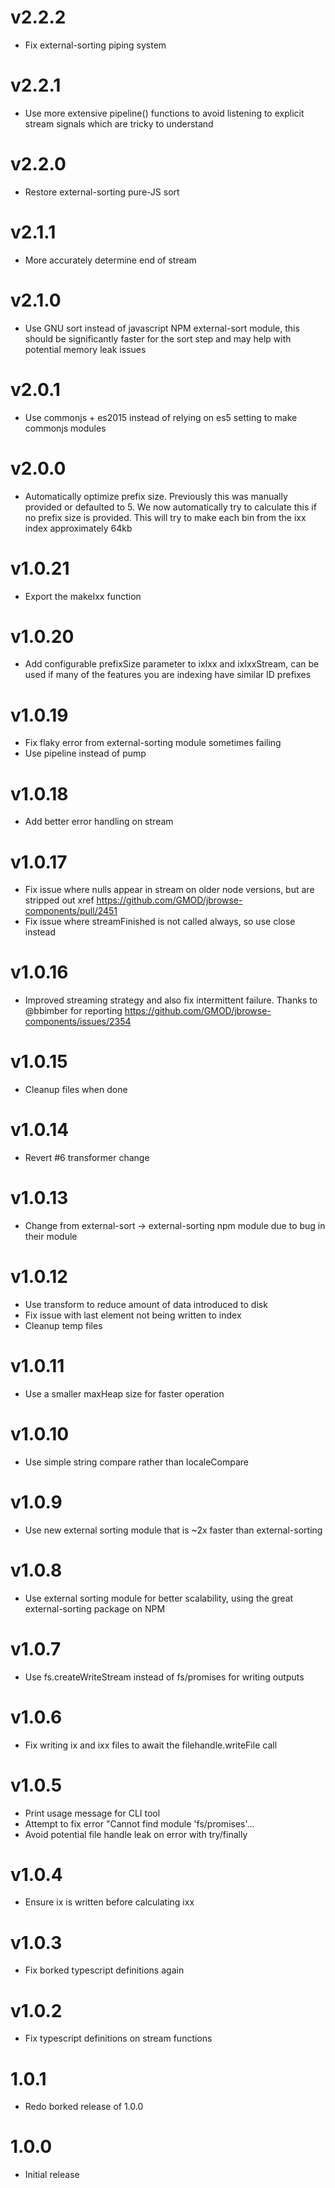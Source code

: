 # v2.2.2

- Fix external-sorting piping system

# v2.2.1

- Use more extensive pipeline() functions to avoid listening to explicit stream signals which are tricky to understand

# v2.2.0

- Restore external-sorting pure-JS sort

# v2.1.1

- More accurately determine end of stream

# v2.1.0

- Use GNU sort instead of javascript NPM external-sort module, this should be significantly faster for the sort step and may help with potential memory leak issues

# v2.0.1

- Use commonjs + es2015 instead of relying on es5 setting to make commonjs
  modules

# v2.0.0

- Automatically optimize prefix size. Previously this was manually provided or
  defaulted to 5. We now automatically try to calculate this if no prefix size
  is provided. This will try to make each bin from the ixx index approximately
  64kb

# v1.0.21

- Export the makeIxx function

# v1.0.20

- Add configurable prefixSize parameter to ixIxx and ixIxxStream, can be used if
  many of the features you are indexing have similar ID prefixes

# v1.0.19

- Fix flaky error from external-sorting module sometimes failing
- Use pipeline instead of pump

# v1.0.18

- Add better error handling on stream

# v1.0.17

- Fix issue where nulls appear in stream on older node versions, but are
  stripped out xref https://github.com/GMOD/jbrowse-components/pull/2451
- Fix issue where streamFinished is not called always, so use close instead

# v1.0.16

- Improved streaming strategy and also fix intermittent failure. Thanks to
  @bbimber for reporting https://github.com/GMOD/jbrowse-components/issues/2354

# v1.0.15

- Cleanup files when done

# v1.0.14

- Revert #6 transformer change

# v1.0.13

- Change from external-sort -> external-sorting npm module due to bug in their module

# v1.0.12

- Use transform to reduce amount of data introduced to disk
- Fix issue with last element not being written to index
- Cleanup temp files

# v1.0.11

- Use a smaller maxHeap size for faster operation

# v1.0.10

- Use simple string compare rather than localeCompare

# v1.0.9

- Use new external sorting module that is ~2x faster than external-sorting

# v1.0.8

- Use external sorting module for better scalability, using the great external-sorting package on NPM

# v1.0.7

- Use fs.createWriteStream instead of fs/promises for writing outputs

# v1.0.6

- Fix writing ix and ixx files to await the filehandle.writeFile call

# v1.0.5

- Print usage message for CLI tool
- Attempt to fix error "Cannot find module 'fs/promises'...
- Avoid potential file handle leak on error with try/finally

# v1.0.4

- Ensure ix is written before calculating ixx

# v1.0.3

- Fix borked typescript definitions again

# v1.0.2

- Fix typescript definitions on stream functions

# 1.0.1

- Redo borked release of 1.0.0

# 1.0.0

- Initial release
